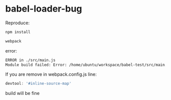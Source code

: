 # babel-loader-bug

Reproduce:

```sh
npm install

webpack
```

error:

```sh
ERROR in ./src/main.js
Module build failed: Error: /home/ubuntu/workspace/babel-test/src/main.js: Invalid mapping: {"generated":{"line":19,"column":13},"source":"/home/ubuntu/workspace/babel-test/src/main.js","name":null}
```

If you are remove in webpack.config.js line:

```js
devtool: '#inline-source-map'
```

build will be fine